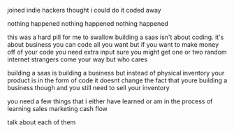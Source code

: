 joined indie hackers
thought i could do it
coded away

nothing happened
nothing happened
nothing happened

this was a hard pill for me to swallow
building a saas isn't about coding. it's about business
you can code all you want but if you want to make money off of your code you need extra input
sure you might get one or two random internet strangers come your way but who cares

building a saas is building a business but instead of physical inventory your product is in the form of code
it doesnt change the fact that youre building a business though and you still need to sell your inventory

you need a few things that i either have learned or am in the process of learning
sales
marketing
cash flow

talk about each of them
